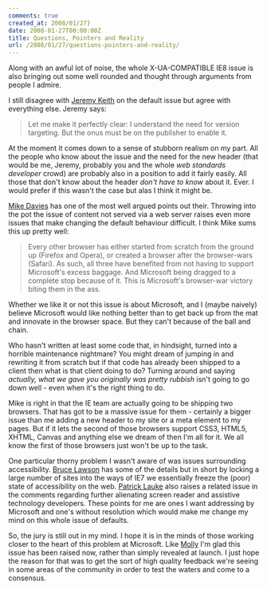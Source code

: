 ```yaml
---
comments: true
created_at: 2008/01/27}
date: 2008-01-27T00:00:00Z
title: Questions, Pointers and Reality
url: /2008/01/27/questions-pointers-and-reality/
---
```


Along with an awful lot of noise, the whole X-UA-COMPATIBLE IE8 issue is also bringing out some well rounded and thought through arguments from people I admire.

I still disagree with [Jeremy Keith](http://adactio.com/journal/1403/) on the default issue but agree with everything else. Jeremy says:

> Let me make it perfectly clear: I understand the need for version targeting. But the onus must be on the publisher to enable it.

At the moment it comes down to a sense of stubborn realism on my part. All the people who know about the issue and the need for the new header (that would be me, Jeremy, probably you and the whole *web standards developer* crowd) are probably also in a position to add it fairly easily. All those that don't know about the header *don't have to know* about it. Ever. I would prefer if this wasn't the case but alas I think it might be.

[Mike Davies](http://www.isolani.co.uk/blog/standards/InternetExplorerReality) has one of the most well argued points out their. Throwing into the pot the issue of content not served via a web server raises even more issues that make changing the default behaviour difficult. I think Mike sums this up pretty well:

> Every other browser has either started from scratch from the ground up (Firefox and Opera), or created a browser after the browser-wars (Safari). As such, all three have benefited from not having to support Microsoft's excess baggage. And Microsoft being dragged to a complete stop because of it. This is Microsoft's browser-war victory biting them in the ass.

Whether we like it or not this issue is about Microsoft, and I (maybe naively) believe Microsoft would like nothing better than to get back up from the mat and innovate in the browser space. But they can't because of the ball and chain.

Who hasn't written at least some code that, in hindsight, turned into a horrible maintenance nightmare? You might dream of jumping in and rewriting it from scratch but if that code has already been shipped to a client then what is that client doing to do? Turning around and saying *actually, what we gave you originally was pretty rubbish* isn't going to go down well - even when it's the right thing to do.

Mike is right in that the IE team are actually going to be shipping two browsers. That has got to be a massive issue for them - certainly a bigger issue than me adding a new header to my site or a meta element to my pages. But if it lets the second of those browsers support CSS3, HTML5, XHTML, Canvas and anything else we dream of then I'm all for it. We all know the first of those browsers just won't be up to the task.

One particular thorny problem I wasn't aware of was issues surrounding accessibility. [Bruce Lawson](http://www.brucelawson.co.uk/index.php/2008/accessibility-implications-microsoft-versioning/) has some of the details but in short by locking a large number of sites into the ways of IE7 we essentially freeze the (poor) state of accessibility on the web. [Patrick Lauke](http://splintered.co.uk) also raises a related issue in the comments regarding further alienating screen reader and assistive technology developers. These points for me are ones I want addressing by Microsoft and one's without resolution which would make me change my mind on this whole issue of defaults.

So, the jury is still out in my mind. I hope it is in the minds of those working closer to the heart of this problem at Microsoft. Like [Molly](http://molly.com) I'm glad this issue has been raised now, rather than simply revealed at launch. I just hope the reason for that was to get the sort of high quality feedback we're seeing in some areas of the community in order to test the waters and come to a consensus.
